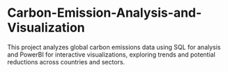 # Carbon-Emission-Analysis-and-Visualization
This project analyzes global carbon emissions data using SQL for analysis and PowerBI for interactive visualizations, exploring trends and potential reductions across countries and sectors.
